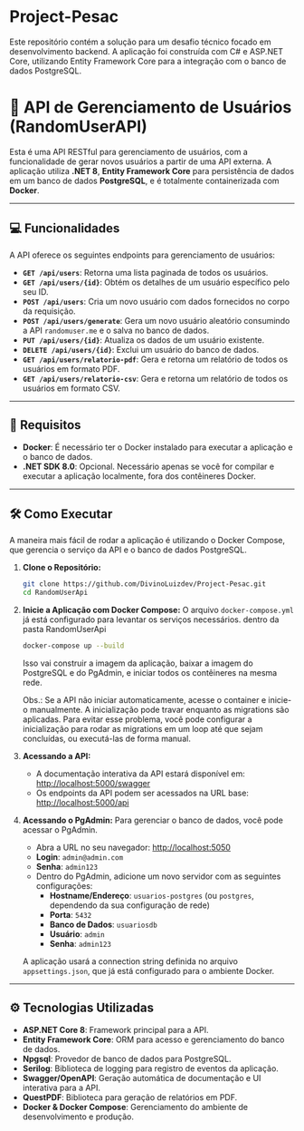 # Project-Pesac
Este repositório contém a solução para um desafio técnico focado em desenvolvimento backend. A aplicação foi construída com C# e ASP.NET Core, utilizando Entity Framework Core para a integração com o banco de dados PostgreSQL.

# 💾 API de Gerenciamento de Usuários (RandomUserAPI)

Esta é uma API RESTful para gerenciamento de usuários, com a funcionalidade de gerar novos usuários a partir de uma API externa. A aplicação utiliza **.NET 8**, **Entity Framework Core** para persistência de dados em um banco de dados **PostgreSQL**, e é totalmente containerizada com **Docker**.

---

## 💻 Funcionalidades
A API oferece os seguintes endpoints para gerenciamento de usuários:

* **`GET /api/users`**: Retorna uma lista paginada de todos os usuários.
* **`GET /api/users/{id}`**: Obtém os detalhes de um usuário específico pelo seu ID.
* **`POST /api/users`**: Cria um novo usuário com dados fornecidos no corpo da requisição.
* **`POST /api/users/generate`**: Gera um novo usuário aleatório consumindo a API `randomuser.me` e o salva no banco de dados.
* **`PUT /api/users/{id}`**: Atualiza os dados de um usuário existente.
* **`DELETE /api/users/{id}`**: Exclui um usuário do banco de dados.
* **`GET /api/users/relatorio-pdf`**: Gera e retorna um relatório de todos os usuários em formato PDF.
* **`GET /api/users/relatorio-csv`**: Gera e retorna um relatório de todos os usuários em formato CSV.

---

## 🚀 Requisitos
* **Docker**: É necessário ter o Docker instalado para executar a aplicação e o banco de dados.
* **.NET SDK 8.0**: Opcional. Necessário apenas se você for compilar e executar a aplicação localmente, fora dos contêineres Docker.

---

## 🛠️ Como Executar
A maneira mais fácil de rodar a aplicação é utilizando o Docker Compose, que gerencia o serviço da API e o banco de dados PostgreSQL.

1.  **Clone o Repositório:**
    ```bash
    git clone https://github.com/DivinoLuizdev/Project-Pesac.git
    cd RandomUserApi
    ```

2.  **Inicie a Aplicação com Docker Compose:**
    O arquivo `docker-compose.yml` já está configurado para levantar os serviços necessários.
    dentro da pasta RandomUserApi 
    
    ```bash
    docker-compose up --build
    ```
    Isso vai construir a imagem da aplicação, baixar a imagem do PostgreSQL e do PgAdmin, e iniciar todos os contêineres na mesma rede.

    Obs.: Se a API não iniciar automaticamente, acesse o container e inicie-o manualmente. A inicialização pode travar enquanto as migrations são aplicadas. Para evitar esse problema, você pode configurar a inicialização para rodar as migrations em um loop até que sejam concluídas, ou executá-las de forma manual.
 
3.  **Acessando a API:**
    * A documentação interativa da API estará disponível em: [http://localhost:5000/swagger](http://localhost:5000/swagger)
    * Os endpoints da API podem ser acessados na URL base: [http://localhost:5000/api](http://localhost:5000/api)

4.  **Acessando o PgAdmin:**
    Para gerenciar o banco de dados, você pode acessar o PgAdmin.
    * Abra a URL no seu navegador: [http://localhost:5050](http://localhost:5050)
    * **Login**: `admin@admin.com`
    * **Senha**: `admin123`
    * Dentro do PgAdmin, adicione um novo servidor com as seguintes configurações:
        * **Hostname/Endereço**: `usuarios-postgres` (ou `postgres`, dependendo da sua configuração de rede)
        * **Porta**: `5432`
        * **Banco de Dados**: `usuariosdb`
        * **Usuário**: `admin`
        * **Senha**: `admin123`

    A aplicação usará a connection string definida no arquivo `appsettings.json`, que já está configurado para o ambiente Docker.

---

## ⚙️ Tecnologias Utilizadas
* **ASP.NET Core 8**: Framework principal para a API.
* **Entity Framework Core**: ORM para acesso e gerenciamento do banco de dados.
* **Npgsql**: Provedor de banco de dados para PostgreSQL.
* **Serilog**: Biblioteca de logging para registro de eventos da aplicação.
* **Swagger/OpenAPI**: Geração automática de documentação e UI interativa para a API.
* **QuestPDF**: Biblioteca para geração de relatórios em PDF.
* **Docker & Docker Compose**: Gerenciamento do ambiente de desenvolvimento e produção.
